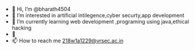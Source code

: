 - 👋 Hi, I’m @bharath4504
- 👀 I’m interested in artificial intilegence,cyber securty,app development
- 🌱 I’m currently learning  web development ,programing using java,ethical hacking
- 💞
- 📫 How to reach me 218w1a1229@vrsec.ac.in

<!---
bharath4504/bharath4504 is a ✨ special ✨ repository because its `README.md` (this file) appears on your GitHub profile.
You can click the Preview link to take a look at your changes.
--->

